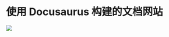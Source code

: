 # 使用 Docusaurus 构建的文档网站
[![](https://opensource.fb.com/img/projects/docusaurus-dark-background.png)](https://docusaurus.io/)